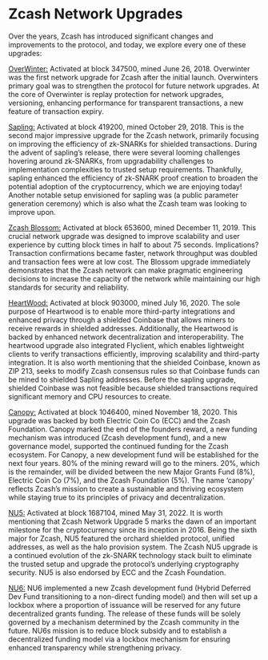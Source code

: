 # Zcash Network Upgrades 

Over the years, Zcash has introduced significant changes and improvements to the protocol, and today, we explore every one of these upgrades:

[OverWinter:](https://bitzecbzc.github.io/blog/overwinter/index.html) Activated at block 347500, mined June 26, 2018. Overwinter was the first network upgrade for Zcash after the initial launch. Overwinters primary goal was to strengthen the protocol for future network upgrades. At the core of Overwinter is replay protection for network upgrades, versioning, enhancing performance for transparent transactions, a new feature of transaction expiry.


[Sapling:](https://coinbureau.com/analysis/zcash-sapling-upgrade/) Activated at block 419200, mined October 29, 2018. This is the second major impressive upgrade for the Zcash network, primarily focusing on improving the efficiency of zk-SNARKs for shielded transactions. During the advent of sapling’s release, there were several looming challenges hovering around zk-SNARKs, from upgradability challenges to implementation complexities to trusted setup requirements. Thankfully, sapling enhanced the efficiency of zk-SNARK proof creation to broaden the potential adoption of the cryptocurrency, which we are enjoying today! Another notable setup envisioned for sapling was (a public parameter generation ceremony) which is also what the Zcash team was looking to improve upon. 


[Zcash Blossom:](https://electriccoin.co/blog/blossom-upgrade-improves-speed-scalability-capacity/) Activated at block 653600, mined December 11, 2019. This crucial network upgrade was designed to improve scalability and user experience by cutting block times in half to about 75 seconds. Implications? Transaction confirmations became faster, network throughput was doubled and transaction fees were at low cost. The Blossom upgrade immediately demonstrates that the Zcash network can make pragmatic engineering decisions to increase the capacity of the network while maintaining our high standards for security and reliability. 


[HeartWood:](https://electriccoin.co/blog/introducing-heartwood/) Activated at block 903000, mined July 16, 2020. The sole purpose of Heartwood is to enable more third-party integrations and enhanced privacy through a shielded Coinbase that allows miners to receive rewards in shielded addresses. Additionally, the Heartwood is backed by enhanced network decentralization and interoperability. The heartwood upgrade also integrated Flyclient, which enables lightweight clients to verify transactions efficiently, improving scalability and third-party integration. It is also worth mentioning that the shielded Coinbase, known as ZIP 213, seeks to modify Zcash consensus rules so that Coinbase funds can be mined to shielded Sapling addresses. Before the sapling upgrade,  shielded Coinbase was not feasible because shielded transactions required significant memory and CPU resources to create.


[Canopy:](https://youtu.be/R8O1SZMfESM?si=qoBL1dBp4E_af-eM) Activated at block 1046400, mined November 18, 2020. This upgrade was backed by both Electric Coin Co (ECC) and the Zcash Foundation. Canopy marked the end of the founders reward, a new funding mechanism was introduced (Zcash development fund), and a new governance model, supported the continued funding for the Zcash ecosystem. For Canopy, a new development fund will be established for the next four years. 80% of the mining reward will go to the miners. 20%, which is the remainder, will be divided between the new Major Grants Fund (8%), Electric Coin Co (7%), and the Zcash Foundation (5%). The name ‘canopy’ reflects Zcash’s mission to create a sustainable and thriving ecosystem while staying true to its principles of privacy and decentralization.


[NU5:](https://electriccoin.co/blog/nu5-proposed-features/) Activated at block 1687104, mined May 31, 2022. It is worth mentioning that Zcash Network Upgrade 5 marks the dawn of an important milestone for the cryptocurrency since its inception in 2016. Being the sixth major for Zcash, NU5 featured the orchard shielded protocol, unified addresses, as well as the halo provision system. The Zcash NU5 upgrade is a continued evolution of the zk-SNARK technology stack built to eliminate the trusted setup and upgrade the protocol’s underlying cryptography security. NU5 is also endorsed by ECC and the Zcash Foundation. 


[NU6:](https://zips.z.cash/zip-0253) NU6 implemented a new Zcash development fund (Hybrid Deferred Dev Fund transitioning to a non-direct funding model) and then will set up a lockbox where a proportion of issuance will be reserved for any future decentralized grants funding. The release of these funds will be solely governed by a mechanism determined by the Zcash community in the future. NU6s mission is to reduce block subsidy and to establish a decentralized funding model via a lockbox mechanism for ensuring enhanced transparency while strengthening privacy.
